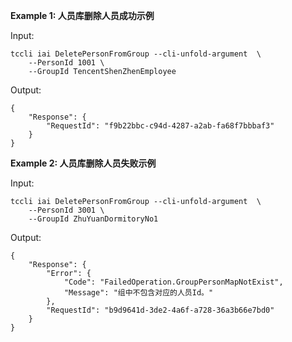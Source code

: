 **Example 1: 人员库删除人员成功示例**



Input: 

```
tccli iai DeletePersonFromGroup --cli-unfold-argument  \
    --PersonId 1001 \
    --GroupId TencentShenZhenEmployee
```

Output: 
```
{
    "Response": {
        "RequestId": "f9b22bbc-c94d-4287-a2ab-fa68f7bbbaf3"
    }
}
```

**Example 2: 人员库删除人员失败示例**



Input: 

```
tccli iai DeletePersonFromGroup --cli-unfold-argument  \
    --PersonId 3001 \
    --GroupId ZhuYuanDormitoryNo1
```

Output: 
```
{
    "Response": {
        "Error": {
            "Code": "FailedOperation.GroupPersonMapNotExist",
            "Message": "组中不包含对应的人员Id。"
        },
        "RequestId": "b9d9641d-3de2-4a6f-a728-36a3b66e7bd0"
    }
}
```


